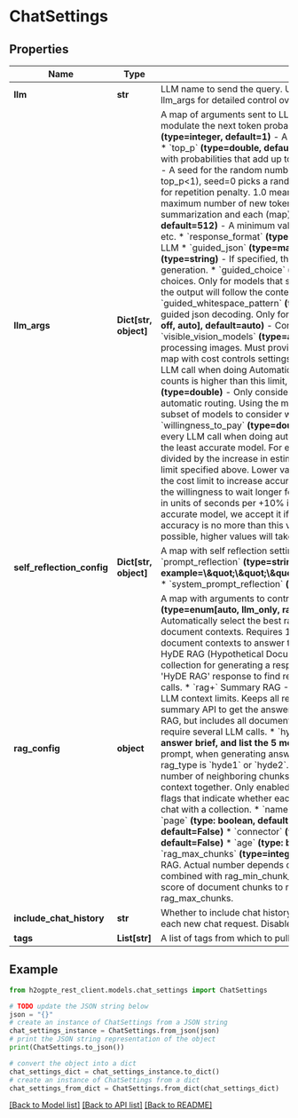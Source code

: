 # ChatSettings


## Properties

Name | Type | Description | Notes
------------ | ------------- | ------------- | -------------
**llm** | **str** | LLM name to send the query. Use \&quot;auto\&quot; for automatic model routing, set cost_controls of llm_args for detailed control over automatic routing. | [optional] 
**llm_args** | **Dict[str, object]** | A map of arguments sent to LLM with query.   * &#x60;temperature&#x60; **(type&#x3D;double, default&#x3D;0.0)** - A value used to modulate the next token probabilities.     0 is the most deterministic and 1 is most creative.   * &#x60;top_k&#x60; **(type&#x3D;integer, default&#x3D;1)** - A number of highest probability vocabulary tokens to keep for top-k-filtering.   * &#x60;top_p&#x60; **(type&#x3D;double, default&#x3D;0.0)** - If set to a value &lt; 1, only the smallest set of most probable     tokens with probabilities that add up to top_p or higher are kept for generation.   * &#x60;seed&#x60; **(type&#x3D;integer, default&#x3D;0)** - A seed for the random number generator when sampling during      generation (if temp&gt;0 or top_k&gt;1 or top_p&lt;1), seed&#x3D;0 picks a random seed.   * &#x60;repetition_penalty&#x60; **(type&#x3D;double, default&#x3D;1.07)** - A parameter for repetition penalty. 1.0 means no penalty.   * &#x60;max_new_tokens&#x60; **(type&#x3D;double, default&#x3D;1024)** - A maximum number of new tokens to generate.     This limit applies to each (map+reduce) step during summarization and each (map) step during extraction.   * &#x60;min_max_new_tokens&#x60; **(type&#x3D;integer, default&#x3D;512)** - A minimum value for max_new_tokens when auto-adjusting for content of prompt, docs, etc.   * &#x60;response_format&#x60; **(type&#x3D;enum[text, json_object, json_code], default&#x3D;text)** - An output type of LLM   * &#x60;guided_json&#x60; **(type&#x3D;map)** - If specified, the output will follow the JSON schema.   * &#x60;guided_regex&#x60; **(type&#x3D;string)** - If specified, the output will follow the regex pattern.     Only for models that support guided generation.   * &#x60;guided_choice&#x60; **(type&#x3D;array[string])** - If specified, the output will be exactly one of the choices.     Only for models that support guided generation.   * &#x60;guided_grammar&#x60; **(type&#x3D;string)** - If specified, the output will follow the context free grammar.     Only for models that support guided generation.   * &#x60;guided_whitespace_pattern&#x60; **(type&#x3D;string)** - If specified, will override the default whitespace pattern for guided json decoding.     Only for models that support guided generation.   * &#x60;enable_vision&#x60; **(type&#x3D;enum[on, off, auto], default&#x3D;auto)** - Controls vision mode,     send images to the LLM in addition to text chunks.   * &#x60;visible_vision_models&#x60; **(type&#x3D;array[string], default&#x3D;[auto])** - Controls which vision model to use when processing images.     Must provide exactly one model. [auto] for automatic.   * &#x60;cost_controls&#x60; **(type&#x3D;map)** A map with cost controls settings:     * &#x60;max_cost&#x60; **(type&#x3D;double)** - Sets the maximum allowed cost in USD per LLM call when doing Automatic model routing.       If the estimated cost based on input and output token counts is higher than this limit,       the request will fail as early as possible.     * &#x60;max_cost_per_million_tokens&#x60; **(type&#x3D;double)** - Only consider models that cost less than this value in USD per million tokens       when doing automatic routing. Using the max of input and output cost.     * &#x60;model&#x60; **(type&#x3D;array[string])** - Optional subset of models to consider when doing automatic routing.       If not specified, all models are considered.     * &#x60;willingness_to_pay&#x60; **(type&#x3D;double)** - Controls the willingness to pay extra for a more accurate model for every LLM call       when doing automatic routing, in units of USD per +10% increase in accuracy.       We start with the least accurate model. For each more accurate model,       we accept it if the increase in estimated cost divided by the increase in estimated accuracy       is no more than this value divided by 10%, up to the upper limit specified above.       Lower values will try to keep the cost as low as possible,       higher values will approach the cost limit to increase accuracy. 0 means unlimited.     * &#x60;willingness_to_wait&#x60; **(type&#x3D;double)** - Controls the willingness to wait longer for a more accurate model for every LLM call       when doing automatic routing, in units of seconds per +10% increase in accuracy.       We start with the least accurate model. For each more accurate model,       we accept it if the increase in estimated time divided by the increase in estimated accuracy       is no more than this value divided by 10%. Lower values will try to keep the time       as low as possible, higher values will take longer to increase accuracy. 0 means unlimited.  | [optional] 
**self_reflection_config** | **Dict[str, object]** | A map with self reflection settings:   * &#x60;llm_reflection&#x60; **(type&#x3D;string, example&#x3D;gpt-4-0613)**   * &#x60;prompt_reflection&#x60; **(type&#x3D;string, example&#x3D;\\\&quot;\\\&quot;\\\&quot;Prompt:\\\\\\\\n%s\\\\\\\\n\\\&quot;\\\&quot;\\\&quot;\\\\\\\\n\\\\\\\\n\\\&quot;\\\&quot;\\\&quot;)**   * &#x60;system_prompt_reflection&#x60; **(type&#x3D;string)**   * &#x60;llm_args_reflection&#x60; **(type&#x3D;string, example&#x3D;{})**  | [optional] 
**rag_config** | **object** | A map with arguments to control RAG (retrieval-augmented-generation) types.:   * &#x60;rag_type&#x60; **(type&#x3D;enum[auto, llm_only, rag, hyde1, hyde2, rag+, all_data])** RAG type options:     * &#x60;auto&#x60; - Automatically select the best rag_type.     * &#x60;llm_only&#x60; LLM Only - Answer the query without any supporting document contexts.        Requires 1 LLM call.     * &#x60;rag&#x60; RAG (Retrieval Augmented Generation) - Use supporting document contexts        to answer the query. Requires 1 LLM call.     * &#x60;hyde1&#x60; LLM Only + RAG composite - HyDE RAG (Hypothetical Document Embedding).        Use &#39;LLM Only&#39; response to find relevant contexts from a collection for generating        a response. Requires 2 LLM calls.     * &#x60;hyde2&#x60; HyDE + RAG composite - Use the &#39;HyDE RAG&#39; response to find relevant        contexts from a collection for generating a response. Requires 3 LLM calls.     * &#x60;rag+&#x60; Summary RAG - Like RAG, but uses more context and recursive        summarization to overcome LLM context limits. Keeps all retrieved chunks, puts        them in order, adds neighboring chunks, then uses the summary API to get the        answer. Can require several LLM calls.     * &#x60;all_data&#x60; All Data RAG - Like Summary RAG, but includes all document        chunks. Uses recursive summarization to overcome LLM context limits.        Can require several LLM calls.   * &#x60;hyde_no_rag_llm_prompt_extension&#x60; **(type&#x3D;string, example&#x3D;\\\\\\\\nKeep the answer brief, and list the 5 most relevant key words at the end.)** -     Add this prompt to every user&#39;s prompt, when generating answers to be used for subsequent retrieval during HyDE.     Only used when rag_type is &#x60;hyde1&#x60; or &#x60;hyde2&#x60;.   * &#x60;num_neighbor_chunks_to_include&#x60; **(type&#x3D;integer, default&#x3D;1)** - A number of neighboring chunks to include      for every retrieved relevant chunk. It helps to keep surrounding context together. Only enabled for rag_type &#x60;rag+&#x60;.   * &#x60;meta_data_to_include&#x60; **(type&#x3D;map)** - A map with flags that indicate whether each piece of document metadata      is to be included as part of the context for a chat with a collection.     * &#x60;name&#x60; **(type: boolean, default&#x3D;True)**     * &#x60;text&#x60; **(type: boolean, default&#x3D;True)**     * &#x60;page&#x60; **(type: boolean, default&#x3D;True)**     * &#x60;captions&#x60; **(type: boolean, default&#x3D;True)**     * &#x60;uri&#x60; **(type: boolean, default&#x3D;False)**     * &#x60;connector&#x60; **(type: boolean, default&#x3D;False)**     * &#x60;original_mtime&#x60; **(type: boolean, default&#x3D;False)**     * &#x60;age&#x60; **(type: boolean, default&#x3D;False)**     * &#x60;score&#x60; **(type: boolean, default&#x3D;False)**   * &#x60;rag_max_chunks&#x60; **(type&#x3D;integer, default&#x3D;-1)** - Maximum number of document chunks to retrieve for RAG.     Actual number depends on rag_type and admin configuration. Set to &gt;0 values to enable.      Can be combined with rag_min_chunk_score.   * &#x60;rag_min_chunk_score&#x60; **(type&#x3D;double, default&#x3D;0.0)** - Minimum score of document chunks to retrieve for RAG.     Set to &gt;0 values to enable. Can be combined with rag_max_chunks.  | [optional] 
**include_chat_history** | **str** | Whether to include chat history. Includes previous questions and answers for the current chat session for each new chat request. Disable if require deterministic answers for a given question. | [optional] 
**tags** | **List[str]** | A list of tags from which to pull the context for RAG. | [optional] 

## Example

```python
from h2ogpte_rest_client.models.chat_settings import ChatSettings

# TODO update the JSON string below
json = "{}"
# create an instance of ChatSettings from a JSON string
chat_settings_instance = ChatSettings.from_json(json)
# print the JSON string representation of the object
print(ChatSettings.to_json())

# convert the object into a dict
chat_settings_dict = chat_settings_instance.to_dict()
# create an instance of ChatSettings from a dict
chat_settings_from_dict = ChatSettings.from_dict(chat_settings_dict)
```
[[Back to Model list]](../README.md#documentation-for-models) [[Back to API list]](../README.md#documentation-for-api-endpoints) [[Back to README]](../README.md)


